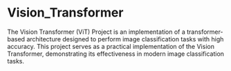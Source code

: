 # Vision_Transformer
The Vision Transformer (ViT) Project is an implementation of a transformer-based architecture designed to perform image classification tasks with high accuracy. This project serves as a practical implementation of the Vision Transformer, demonstrating its effectiveness in modern image classification tasks.
